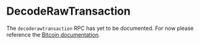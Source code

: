 # DecodeRawTransaction

The `decoderawtransaction` RPC has yet to be documented. For now please
reference the
[Bitcoin documentation](https://bitcoin.org/en/developer-reference#decoderawtransaction).

